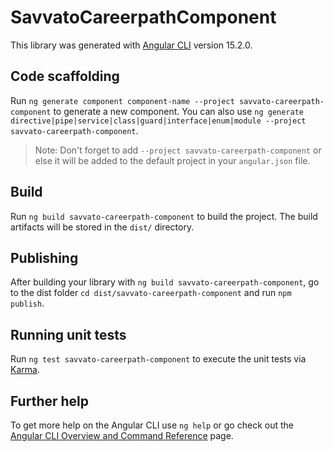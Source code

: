 # SavvatoCareerpathComponent

This library was generated with [Angular CLI](https://github.com/angular/angular-cli) version 15.2.0.

## Code scaffolding

Run `ng generate component component-name --project savvato-careerpath-component` to generate a new component. You can also use `ng generate directive|pipe|service|class|guard|interface|enum|module --project savvato-careerpath-component`.
> Note: Don't forget to add `--project savvato-careerpath-component` or else it will be added to the default project in your `angular.json` file. 

## Build

Run `ng build savvato-careerpath-component` to build the project. The build artifacts will be stored in the `dist/` directory.

## Publishing

After building your library with `ng build savvato-careerpath-component`, go to the dist folder `cd dist/savvato-careerpath-component` and run `npm publish`.

## Running unit tests

Run `ng test savvato-careerpath-component` to execute the unit tests via [Karma](https://karma-runner.github.io).

## Further help

To get more help on the Angular CLI use `ng help` or go check out the [Angular CLI Overview and Command Reference](https://angular.io/cli) page.
